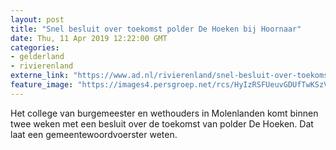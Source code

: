 ```yaml
---
layout: post
title: "Snel besluit over toekomst polder De Hoeken bij Hoornaar"
date: Thu, 11 Apr 2019 12:22:00 GMT
categories: 
- gelderland 
- rivierenland 
externe_link: "https://www.ad.nl/rivierenland/snel-besluit-over-toekomst-polder-de-hoeken-bij-hoornaar~a179fee8/"
feature_image: "https://images4.persgroep.net/rcs/HyIzRSFUeuvGDUfTwKSzV--Djgw/diocontent/123480581/_fitwidth/400/?appId=21791a8992982cd8da851550a453bd7f&quality=0.7"
---
```


Het college van burgemeester en wethouders in Molenlanden komt binnen twee weken met een besluit over de toekomst van polder De Hoeken. Dat laat een gemeentewoordvoerster weten.
